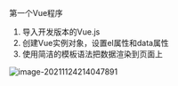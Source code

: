 第一个Vue程序

1. 导入开发版本的Vue.js
2. 创建Vue实例对象，设置el属性和data属性
3. 使用简洁的模板语法把数据渲染到页面上

![image-20211124214047891](C:\Users\Y_rachel\AppData\Roaming\Typora\typora-user-images\image-20211124214047891.png)

